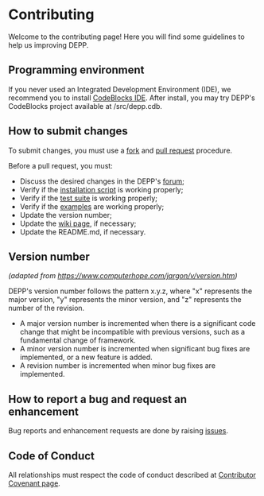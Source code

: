 # Contributing

Welcome to the contributing page! Here you will find some guidelines to help us improving DEPP.

## Programming environment
If you never used an Integrated Development Environment (IDE), we recommend you to install [CodeBlocks IDE](http://www.codeblocks.org/home). After install, you may try DEPP's CodeBlocks project available at /src/depp.cdb.

## How to submit changes

To submit changes, you must use a [fork](https://help.github.com/en/github/getting-started-with-github/fork-a-repo) and [pull request](https://help.github.com/en/github/collaborating-with-issues-and-pull-requests/creating-a-pull-request-from-a-fork) procedure.

Before a pull request, you must:

- Discuss the desired changes in the DEPP's [forum](https://groups.google.com/forum/#!forum/ask_depp);
- Verify if the [installation script](https://github.com/gbertoldo/DEPP/wiki/How-to-install-DEPP-on-Linux#installation-check) is working properly;
- Verify if the [test suite](https://github.com/gbertoldo/DEPP/wiki/How-to-install-DEPP-on-Linux#code-verification) is working properly;
- Verify if the [examples](https://github.com/gbertoldo/DEPP/wiki/How-to-use-DEPP#examples) are working properly;
- Update the version number;
- Update the [wiki page](https://github.com/gbertoldo/DEPP/wiki), if necessary;
- Update the README.md, if necessary.


## Version number
*(adapted from https://www.computerhope.com/jargon/v/version.htm)*

DEPP's version number follows the pattern x.y.z, where "x" represents the major version, "y" represents the minor version, and "z" represents the number of the revision.

- A major version number is incremented when there is a significant code change that might be incompatible with previous versions, such as a fundamental change of framework.
- A minor version number is incremented when significant bug fixes are implemented, or a new feature is added.
- A revision number is incremented when minor bug fixes are implemented.

## How to report a bug and request an enhancement

Bug reports and enhancement requests are done by raising [issues](https://github.com/gbertoldo/DEPP/issues).

## Code of Conduct 

All relationships must respect the code of conduct described at [Contributor Covenant page](https://www.contributor-covenant.org/version/2/0/code_of_conduct).




